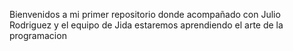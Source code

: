 Bienvenidos a mi primer repositorio donde acompañado con Julio Rodriguez y el equipo de Jida estaremos aprendiendo el arte de la programacion 